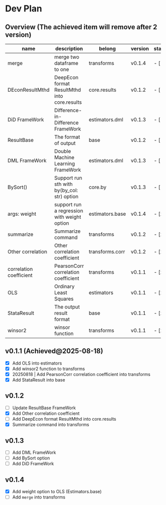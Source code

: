 # Dev Plan

## Overview (The achieved item will remove after 2 version)
| name                    | description                                  | belong          | version | state |
|-------------------------|----------------------------------------------|-----------------|---------|-------|
| merge                   | merge two dataframe to one                   | transforms      | v0.1.4  | - [ ] |  
| DEconResultMthd         | DeepEcon format ResultMthd into core.results | core.results    | v0.1.2  | - [ ] |
| DiD FrameWork           | Difference-in-Difference FrameWork           | estimators.dml  | v0.1.3  | - [ ] |
| ResultBase              | The format of output                         | base            | v0.1.2  | - [ ] |
| DML FrameWork           | Double Machine Learning FrameWork            | estimators.dml  | v0.1.3  | - [ ] |
| BySort()                | Support run sth with by(by_col: str) option  | core.by         | v0.1.3  | - [ ] |
| args: weight            | support run a regression with weight option  | estimators.base | v0.1.4  | - [x] |
| summarize               | Summarize command                            | transforms      | v0.1.2  | - [x] |
| Other correlation       | Other correlation coefficient                | transforms.corr | v0.1.2  | - [x] |
| correlation coefficient | PearsonCorr correlation coefficient          | transforms      | v0.1.1  | - [x] |
| OLS                     | Ordinary Least Squares                       | estimators      | v0.1.1  | - [x] |
| StataResult             | The output result format                     | base            | v0.1.1  | - [x] |
| winsor2                 | winsor function                              | transforms      | v0.1.1  | - [x] | 

## v0.1.1 (Achieved@2025-08-18)
- [x] Add OLS into estimators
- [x] Add winsor2 function to transforms
- [x] 20250818 | Add PearsonCorr correlation coefficient into transforms
- [x] Add StataResult into base

## v0.1.2
- [ ] Update ResultBase FrameWork
- [x] Add Other correlation coefficient
- [ ] Add DeepEcon format ResultMthd into core.results
- [x] Summarize command into transforms

## v0.1.3
- [ ] Add DML FrameWork
- [ ] Add BySort option
- [ ] Add DiD FrameWork

## v0.1.4
- [x] Add weight option to OLS (Estimators.base)
- [ ] Add `merge` into transforms
